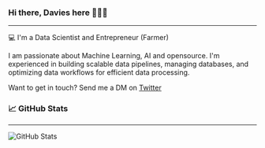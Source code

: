 ### Hi there, Davies here  👩🏼‍💻
<hr style="border-width: 1px;">

💻 I'm a Data Scientist and Entrepreneur (Farmer) 

I am passionate about Machine Learning, AI and opensource. I'm experienced in building scalable data pipelines, managing databases, and optimizing data workflows for efficient data processing.

Want to get in touch? Send me a DM on [Twitter](https://twitter.com/kabirodavies)


### 📈 GitHub Stats
<hr style="border-width: 1px;">

![GitHub Stats](https://github-readme-stats.vercel.app/api?username=kabirodavies&theme=radical)

<!--
**kabirodavies/kabirodavies** is a ✨ _special_ ✨ repository because its `README.md` (this file) appears on your GitHub profile.

Here are some ideas to get you started:

- 🔭 I’m currently working on ...
- 🌱 I’m currently learning ...
- 👯 I’m looking to collaborate on ...
- 🤔 I’m looking for help with ...
- 💬 Ask me about ...
- 📫 How to reach me: ...
- 😄 Pronouns: ...
- ⚡ Fun fact: ...
-->
